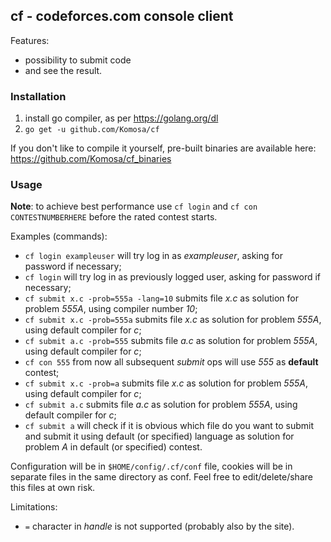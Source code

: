 ## cf - codeforces.com console client

Features:
- possibility to submit code
- and see the result.

### Installation
1. install go compiler, as per https://golang.org/dl
2. `go get -u github.com/Komosa/cf`

If you don't like to compile it yourself, pre-built binaries are available here: https://github.com/Komosa/cf_binaries

### Usage
**Note**: to achieve best performance use `cf login` and `cf con CONTESTNUMBERHERE` before the rated contest starts.

Examples (commands):
- `cf login exampleuser` will try log in as _exampleuser_, asking for password if necessary;
- `cf login` will try log in as previously logged user, asking for password if necessary;
- `cf submit x.c -prob=555a -lang=10` submits file _x.c_ as solution for problem _555A_, using compiler number _10_;
- `cf submit x.c -prob=555a` submits file _x.c_ as solution for problem _555A_, using default compiler for _c_;
- `cf submit a.c -prob=555` submits file _a.c_ as solution for problem _555A_, using default compiler for _c_;
- `cf con 555` from now all subsequent _submit_ ops will use _555_ as **default** contest;
- `cf submit x.c -prob=a` submits file _x.c_ as solution for problem _555A_, using default compiler for _c_;
- `cf submit a.c` submits file _a.c_ as solution for problem _555A_, using default compiler for _c_;
- `cf submit a` will check if it is obvious which file do you want to submit and submit it using default (or specified) language as solution for problem _A_ in default (or specified) contest.

Configuration will be in `$HOME/config/.cf/conf` file, cookies will be in separate files in the same directory as conf. Feel free to edit/delete/share this files at own risk.

Limitations:
- `=` character in _handle_ is not supported (probably also by the site).
